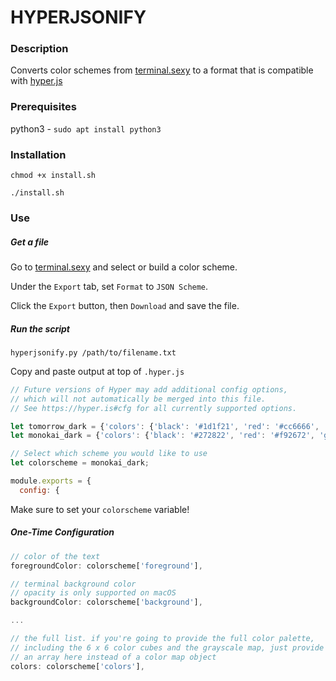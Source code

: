 # HYPERJSONIFY

### Description

Converts color schemes from [terminal.sexy](https://terminal.sexy/) to a format that is compatible with [hyper.js](https://hyper.is)

### Prerequisites

python3 - `sudo apt install python3`

### Installation

`chmod +x install.sh`

`./install.sh`

### Use

##### Get a file

Go to [terminal.sexy](https://terminal.sexy/) and select or build a color scheme.

Under the `Export` tab, set `Format` to `JSON Scheme`.

Click the `Export` button, then `Download` and save the file.

##### Run the script

`hyperjsonify.py /path/to/filename.txt`

Copy and paste output at top of `.hyper.js`

```javascript
// Future versions of Hyper may add additional config options,
// which will not automatically be merged into this file.
// See https://hyper.is#cfg for all currently supported options.

let tomorrow_dark = {'colors': {'black': '#1d1f21', 'red': '#cc6666', 'green': '#b5bd68', 'yellow': '#f0c674', 'blue': '#81a2be', 'magenta': '#b294bb', 'cyan': '#8abeb7', 'white': '#c5c8c6', 'lightBlack': '#969896', 'lightRed': '#cc6666', 'lightGreen': '#b5bd68', 'lightYellow': '#f0c674', 'lightBlue': '#81a2be', 'lightMagenta': '#b294bb', 'lightCyan': '#8abeb7', 'lightWhite': '#ffffff'}, 'foreground': '#c5c8c6', 'background': '#1d1f21'};
let monokai_dark = {'colors': {'black': '#272822', 'red': '#f92672', 'green': '#a6e22e', 'yellow': '#f4bf75', 'blue': '#66d9ef', 'magenta': '#ae81ff', 'cyan': '#a1efe4', 'white': '#f8f8f2', 'lightBlack': '#75715e', 'lightRed': '#f92672', 'lightGreen': '#a6e22e', 'lightYellow': '#f4bf75', 'lightBlue': '#66d9ef', 'lightMagenta': '#ae81ff', 'lightCyan': '#a1efe4', 'lightWhite': '#f9f8f5'}, 'foreground': '#f8f8f2', 'background': '#272822'};

// Select which scheme you would like to use
let colorscheme = monokai_dark;

module.exports = {
  config: {
```

Make sure to set your `colorscheme` variable!

##### One-Time Configuration

```javascript
// color of the text
foregroundColor: colorscheme['foreground'],

// terminal background color
// opacity is only supported on macOS
backgroundColor: colorscheme['background'],

...

// the full list. if you're going to provide the full color palette,
// including the 6 x 6 color cubes and the grayscale map, just provide
// an array here instead of a color map object
colors: colorscheme['colors'],
```